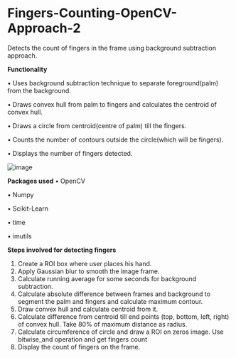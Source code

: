 # Fingers-Counting-OpenCV-Approach-2
Detects the count of fingers in the frame using background subtraction approach.

**Functionality**

• Uses background subtraction technique to separate foreground(palm) from the background.

• Draws convex hull from palm to fingers and calculates the centroid of convex hull.

• Draws a circle from centroid(centre of palm) till the fingers.

• Counts the number of contours outside the circle(which will be fingers).

• Displays the number of fingers detected.

![image](https://user-images.githubusercontent.com/59373491/120931739-8635a980-c710-11eb-9a6d-cb3513703d23.png)

**Packages used**
• OpenCV

• Numpy

• Scikit-Learn

• time

• imutils

**Steps involved for detecting fingers**

1.	Create a ROI box where user places his hand.
2.	Apply Gaussian blur to smooth the image frame.
3.	Calculate running average for some seconds for background subtraction.
4.	Calculate absolute difference between frames and background to segment the palm and fingers and calculate maximum contour.
5.	Draw convex hull and calculate centroid from it.
6.	Calculate difference from centroid till end points (top, bottom, left, right) of convex hull. Take 80% of maximum distance as radius.
7.	Calculate circumference of circle and draw a ROI on zeros image. Use bitwise_and operation and get fingers count
8.	Display the count of fingers on the frame.

